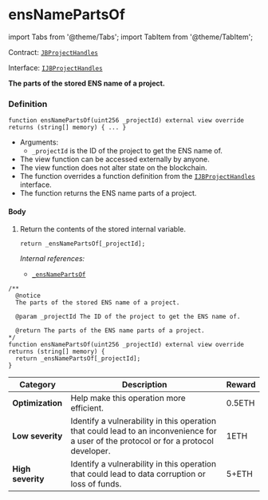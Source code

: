 # ensNamePartsOf

import Tabs from '@theme/Tabs';
import TabItem from '@theme/TabItem';

Contract: [`JBProjectHandles`](/dev/api/contracts/or-utilities/jbprojecthandles/README.md)​‌

Interface: [`IJBProjectHandles`](/dev/api/interfaces/ijbprojecthandles.md)

<Tabs>
<TabItem value="Step by step" label="Step by step">

**The parts of the stored ENS name of a project.**

### Definition

```
function ensNamePartsOf(uint256 _projectId) external view override returns (string[] memory) { ... }
```

- Arguments:
  - `_projectId` is the ID of the project to get the ENS name of.
- The view function can be accessed externally by anyone.
- The view function does not alter state on the blockchain.
- The function overrides a function definition from the [`IJBProjectHandles`](/dev/api/interfaces/ijbprojecthandles.md) interface.
- The function returns the ENS name parts of a project.

#### Body

1.  Return the contents of the stored internal variable.

    ```
    return _ensNamePartsOf[_projectId];
    ```

    _Internal references:_

    - [`_ensNamePartsOf`](/dev/api/contracts/or-utilities/jbprojecthandles/properties/-_ensnamepartsof.md)

</TabItem>

<TabItem value="Code" label="Code">

```
/**
  @notice
  The parts of the stored ENS name of a project.

  @param _projectId The ID of the project to get the ENS name of.

  @return The parts of the ENS name parts of a project.
*/
function ensNamePartsOf(uint256 _projectId) external view override returns (string[] memory) {
  return _ensNamePartsOf[_projectId];
}
```

</TabItem>

<TabItem value="Bug bounty" label="Bug bounty">

| Category          | Description                                                                                                                            | Reward |
| ----------------- | -------------------------------------------------------------------------------------------------------------------------------------- | ------ |
| **Optimization**  | Help make this operation more efficient.                                                                                               | 0.5ETH |
| **Low severity**  | Identify a vulnerability in this operation that could lead to an inconvenience for a user of the protocol or for a protocol developer. | 1ETH   |
| **High severity** | Identify a vulnerability in this operation that could lead to data corruption or loss of funds.                                        | 5+ETH  |

</TabItem>
</Tabs>

